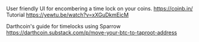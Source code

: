 User friendly UI for encombering a time lock on your coins.
https://coinb.in/
Tutorial
https://yewtu.be/watch?v=xXGuDkmEicM

Darthcoin's guide for timelocks using Sparrow
https://darthcoin.substack.com/p/move-your-btc-to-taproot-address
